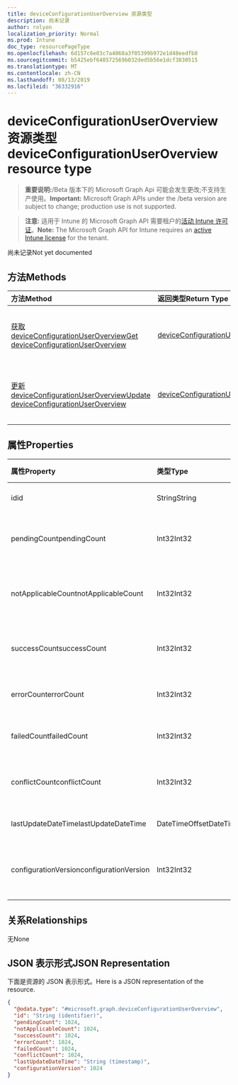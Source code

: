 ```yaml
---
title: deviceConfigurationUserOverview 资源类型
description: 尚未记录
author: rolyon
localization_priority: Normal
ms.prod: Intune
doc_type: resourcePageType
ms.openlocfilehash: 6d157c6e03c7a4068a3f05399b972e1d48eedfb8
ms.sourcegitcommit: b5425ebf648572569b032ded5b56e1dcf3830515
ms.translationtype: MT
ms.contentlocale: zh-CN
ms.lasthandoff: 08/13/2019
ms.locfileid: "36332916"
---
```

# <a name="deviceconfigurationuseroverview-resource-type"></a><span data-ttu-id="58104-103">deviceConfigurationUserOverview 资源类型</span><span class="sxs-lookup"><span data-stu-id="58104-103">deviceConfigurationUserOverview resource type</span></span>

> <span data-ttu-id="58104-104">**重要说明:**/Beta 版本下的 Microsoft Graph Api 可能会发生更改;不支持生产使用。</span><span class="sxs-lookup"><span data-stu-id="58104-104">**Important:** Microsoft Graph APIs under the /beta version are subject to change; production use is not supported.</span></span>

> <span data-ttu-id="58104-105">**注意:** 适用于 Intune 的 Microsoft Graph API 需要租户的[活动 Intune 许可证](https://go.microsoft.com/fwlink/?linkid=839381)。</span><span class="sxs-lookup"><span data-stu-id="58104-105">**Note:** The Microsoft Graph API for Intune requires an [active Intune license](https://go.microsoft.com/fwlink/?linkid=839381) for the tenant.</span></span>

<span data-ttu-id="58104-106">尚未记录</span><span class="sxs-lookup"><span data-stu-id="58104-106">Not yet documented</span></span>

## <a name="methods"></a><span data-ttu-id="58104-107">方法</span><span class="sxs-lookup"><span data-stu-id="58104-107">Methods</span></span>
|<span data-ttu-id="58104-108">方法</span><span class="sxs-lookup"><span data-stu-id="58104-108">Method</span></span>|<span data-ttu-id="58104-109">返回类型</span><span class="sxs-lookup"><span data-stu-id="58104-109">Return Type</span></span>|<span data-ttu-id="58104-110">说明</span><span class="sxs-lookup"><span data-stu-id="58104-110">Description</span></span>|
|:---|:---|:---|
|[<span data-ttu-id="58104-111">获取 deviceConfigurationUserOverview</span><span class="sxs-lookup"><span data-stu-id="58104-111">Get deviceConfigurationUserOverview</span></span>](../api/intune-deviceconfig-deviceconfigurationuseroverview-get.md)|[<span data-ttu-id="58104-112">deviceConfigurationUserOverview</span><span class="sxs-lookup"><span data-stu-id="58104-112">deviceConfigurationUserOverview</span></span>](../resources/intune-deviceconfig-deviceconfigurationuseroverview.md)|<span data-ttu-id="58104-113">读取 [deviceConfigurationUserOverview](../resources/intune-deviceconfig-deviceconfigurationuseroverview.md) 对象的属性和关系。</span><span class="sxs-lookup"><span data-stu-id="58104-113">Read properties and relationships of the [deviceConfigurationUserOverview](../resources/intune-deviceconfig-deviceconfigurationuseroverview.md) object.</span></span>|
|[<span data-ttu-id="58104-114">更新 deviceConfigurationUserOverview</span><span class="sxs-lookup"><span data-stu-id="58104-114">Update deviceConfigurationUserOverview</span></span>](../api/intune-deviceconfig-deviceconfigurationuseroverview-update.md)|[<span data-ttu-id="58104-115">deviceConfigurationUserOverview</span><span class="sxs-lookup"><span data-stu-id="58104-115">deviceConfigurationUserOverview</span></span>](../resources/intune-deviceconfig-deviceconfigurationuseroverview.md)|<span data-ttu-id="58104-116">更新 [deviceConfigurationUserOverview](../resources/intune-deviceconfig-deviceconfigurationuseroverview.md) 对象的属性。</span><span class="sxs-lookup"><span data-stu-id="58104-116">Update the properties of a [deviceConfigurationUserOverview](../resources/intune-deviceconfig-deviceconfigurationuseroverview.md) object.</span></span>|

## <a name="properties"></a><span data-ttu-id="58104-117">属性</span><span class="sxs-lookup"><span data-stu-id="58104-117">Properties</span></span>
|<span data-ttu-id="58104-118">属性</span><span class="sxs-lookup"><span data-stu-id="58104-118">Property</span></span>|<span data-ttu-id="58104-119">类型</span><span class="sxs-lookup"><span data-stu-id="58104-119">Type</span></span>|<span data-ttu-id="58104-120">说明</span><span class="sxs-lookup"><span data-stu-id="58104-120">Description</span></span>|
|:---|:---|:---|
|<span data-ttu-id="58104-121">id</span><span class="sxs-lookup"><span data-stu-id="58104-121">id</span></span>|<span data-ttu-id="58104-122">String</span><span class="sxs-lookup"><span data-stu-id="58104-122">String</span></span>|<span data-ttu-id="58104-123">实体的键。</span><span class="sxs-lookup"><span data-stu-id="58104-123">Key of the entity.</span></span>|
|<span data-ttu-id="58104-124">pendingCount</span><span class="sxs-lookup"><span data-stu-id="58104-124">pendingCount</span></span>|<span data-ttu-id="58104-125">Int32</span><span class="sxs-lookup"><span data-stu-id="58104-125">Int32</span></span>|<span data-ttu-id="58104-126">待定用户的数量</span><span class="sxs-lookup"><span data-stu-id="58104-126">Number of pending Users</span></span>|
|<span data-ttu-id="58104-127">notApplicableCount</span><span class="sxs-lookup"><span data-stu-id="58104-127">notApplicableCount</span></span>|<span data-ttu-id="58104-128">Int32</span><span class="sxs-lookup"><span data-stu-id="58104-128">Int32</span></span>|<span data-ttu-id="58104-129">不适用的用户数</span><span class="sxs-lookup"><span data-stu-id="58104-129">Number of not applicable users</span></span>|
|<span data-ttu-id="58104-130">successCount</span><span class="sxs-lookup"><span data-stu-id="58104-130">successCount</span></span>|<span data-ttu-id="58104-131">Int32</span><span class="sxs-lookup"><span data-stu-id="58104-131">Int32</span></span>|<span data-ttu-id="58104-132">成功用户的数量</span><span class="sxs-lookup"><span data-stu-id="58104-132">Number of succeeded Users</span></span>|
|<span data-ttu-id="58104-133">errorCount</span><span class="sxs-lookup"><span data-stu-id="58104-133">errorCount</span></span>|<span data-ttu-id="58104-134">Int32</span><span class="sxs-lookup"><span data-stu-id="58104-134">Int32</span></span>|<span data-ttu-id="58104-135">错误用户的数量</span><span class="sxs-lookup"><span data-stu-id="58104-135">Number of error Users</span></span>|
|<span data-ttu-id="58104-136">failedCount</span><span class="sxs-lookup"><span data-stu-id="58104-136">failedCount</span></span>|<span data-ttu-id="58104-137">Int32</span><span class="sxs-lookup"><span data-stu-id="58104-137">Int32</span></span>|<span data-ttu-id="58104-138">失败用户的数量</span><span class="sxs-lookup"><span data-stu-id="58104-138">Number of failed Users</span></span>|
|<span data-ttu-id="58104-139">conflictCount</span><span class="sxs-lookup"><span data-stu-id="58104-139">conflictCount</span></span>|<span data-ttu-id="58104-140">Int32</span><span class="sxs-lookup"><span data-stu-id="58104-140">Int32</span></span>|<span data-ttu-id="58104-141">发生冲突的用户数</span><span class="sxs-lookup"><span data-stu-id="58104-141">Number of users in conflict</span></span>|
|<span data-ttu-id="58104-142">lastUpdateDateTime</span><span class="sxs-lookup"><span data-stu-id="58104-142">lastUpdateDateTime</span></span>|<span data-ttu-id="58104-143">DateTimeOffset</span><span class="sxs-lookup"><span data-stu-id="58104-143">DateTimeOffset</span></span>|<span data-ttu-id="58104-144">上次更新时间</span><span class="sxs-lookup"><span data-stu-id="58104-144">Last update time</span></span>|
|<span data-ttu-id="58104-145">configurationVersion</span><span class="sxs-lookup"><span data-stu-id="58104-145">configurationVersion</span></span>|<span data-ttu-id="58104-146">Int32</span><span class="sxs-lookup"><span data-stu-id="58104-146">Int32</span></span>|<span data-ttu-id="58104-147">用于此概述的策略版本</span><span class="sxs-lookup"><span data-stu-id="58104-147">Version of the policy for that overview</span></span>|

## <a name="relationships"></a><span data-ttu-id="58104-148">关系</span><span class="sxs-lookup"><span data-stu-id="58104-148">Relationships</span></span>
<span data-ttu-id="58104-149">无</span><span class="sxs-lookup"><span data-stu-id="58104-149">None</span></span>

## <a name="json-representation"></a><span data-ttu-id="58104-150">JSON 表示形式</span><span class="sxs-lookup"><span data-stu-id="58104-150">JSON Representation</span></span>
<span data-ttu-id="58104-151">下面是资源的 JSON 表示形式。</span><span class="sxs-lookup"><span data-stu-id="58104-151">Here is a JSON representation of the resource.</span></span>
<!-- {
  "blockType": "resource",
  "keyProperty": "id",
  "@odata.type": "microsoft.graph.deviceConfigurationUserOverview"
}
-->
``` json
{
  "@odata.type": "#microsoft.graph.deviceConfigurationUserOverview",
  "id": "String (identifier)",
  "pendingCount": 1024,
  "notApplicableCount": 1024,
  "successCount": 1024,
  "errorCount": 1024,
  "failedCount": 1024,
  "conflictCount": 1024,
  "lastUpdateDateTime": "String (timestamp)",
  "configurationVersion": 1024
}
```



